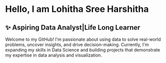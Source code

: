 # Hello, I am Lohitha Sree Harshitha

## ✨ Aspiring Data Analyst|Life Long Learner
Welcome to my GitHub! I'm passionate about using data to solve real-world problems, uncover insights, and drive decision-making. Currently, I'm expanding my skills in Data Science and building projects that demonstrate my expertise in data analysis and visualization.
